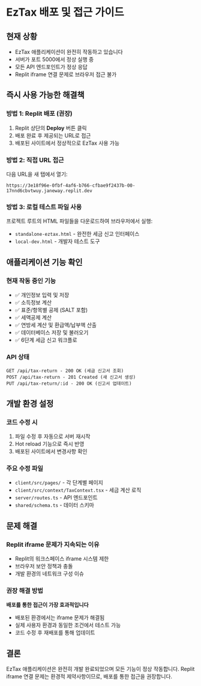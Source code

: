# EzTax 배포 및 접근 가이드

## 현재 상황
- EzTax 애플리케이션이 완전히 작동하고 있습니다
- 서버가 포트 5000에서 정상 실행 중
- 모든 API 엔드포인트가 정상 응답
- Replit iframe 연결 문제로 브라우저 접근 불가

## 즉시 사용 가능한 해결책

### 방법 1: Replit 배포 (권장)
1. Replit 상단의 **Deploy** 버튼 클릭
2. 배포 완료 후 제공되는 URL로 접근
3. 배포된 사이트에서 정상적으로 EzTax 사용 가능

### 방법 2: 직접 URL 접근
다음 URL을 새 탭에서 열기:
```
https://3e18f96e-0fbf-4af6-b766-cfbae9f2437b-00-17nnd6cbvtwuy.janeway.replit.dev
```

### 방법 3: 로컬 테스트 파일 사용
프로젝트 루트의 HTML 파일들을 다운로드하여 브라우저에서 실행:
- `standalone-eztax.html` - 완전한 세금 신고 인터페이스
- `local-dev.html` - 개발자 테스트 도구

## 애플리케이션 기능 확인

### 현재 작동 중인 기능
- ✅ 개인정보 입력 및 저장
- ✅ 소득정보 계산
- ✅ 표준/항목별 공제 (SALT 포함)
- ✅ 세액공제 계산
- ✅ 연방세 계산 및 환급액/납부액 산출
- ✅ 데이터베이스 저장 및 불러오기
- ✅ 6단계 세금 신고 워크플로

### API 상태
```
GET /api/tax-return - 200 OK (세금 신고서 조회)
POST /api/tax-return - 201 Created (새 신고서 생성)
PUT /api/tax-return/:id - 200 OK (신고서 업데이트)
```

## 개발 환경 설정

### 코드 수정 시
1. 파일 수정 후 자동으로 서버 재시작
2. Hot reload 기능으로 즉시 반영
3. 배포된 사이트에서 변경사항 확인

### 주요 수정 파일
- `client/src/pages/` - 각 단계별 페이지
- `client/src/context/TaxContext.tsx` - 세금 계산 로직
- `server/routes.ts` - API 엔드포인트
- `shared/schema.ts` - 데이터 스키마

## 문제 해결

### Replit iframe 문제가 지속되는 이유
- Replit의 워크스페이스 iframe 시스템 제한
- 브라우저 보안 정책과 충돌
- 개발 환경의 네트워크 구성 이슈

### 권장 해결 방법
**배포를 통한 접근이 가장 효과적입니다**
- 배포된 환경에서는 iframe 문제가 해결됨
- 실제 사용자 환경과 동일한 조건에서 테스트 가능
- 코드 수정 후 재배포를 통해 업데이트

## 결론
EzTax 애플리케이션은 완전히 개발 완료되었으며 모든 기능이 정상 작동합니다. 
Replit iframe 연결 문제는 환경적 제약사항이므로, 배포를 통한 접근을 권장합니다.